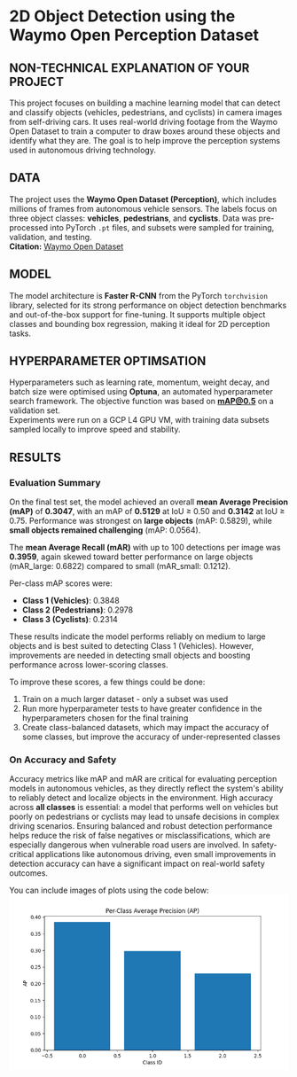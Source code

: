 # 2D Object Detection using the Waymo Open Perception Dataset


## NON-TECHNICAL EXPLANATION OF YOUR PROJECT
This project focuses on building a machine learning model that can detect and classify objects (vehicles, pedestrians, and cyclists) in camera images from self-driving cars. It uses real-world driving footage from the Waymo Open Dataset to train a computer to draw boxes around these objects and identify what they are. The goal is to help improve the perception systems used in autonomous driving technology.

## DATA
The project uses the **Waymo Open Dataset (Perception)**, which includes millions of frames from autonomous vehicle sensors.
The labels focus on three object classes: **vehicles**, **pedestrians**, and **cyclists**. Data was pre-processed into PyTorch `.pt` files, and subsets were sampled for training, validation, and testing.  
**Citation:** [Waymo Open Dataset](https://waymo.com/open/)

## MODEL 
The model architecture is **Faster R-CNN** from the PyTorch `torchvision` library, selected for its strong performance on object detection benchmarks and out-of-the-box support for fine-tuning. It supports multiple object classes and bounding box regression, making it ideal for 2D perception tasks.

## HYPERPARAMETER OPTIMSATION
Hyperparameters such as learning rate, momentum, weight decay, and batch size were optimised using **Optuna**, an automated hyperparameter search framework. The objective function was based on **mAP@0.5** on a validation set.  
Experiments were run on a GCP L4 GPU VM, with training data subsets sampled locally to improve speed and stability.

## RESULTS
### Evaluation Summary

On the final test set, the model achieved an overall **mean Average Precision (mAP)** of **0.3047**, with an mAP of **0.5129** at IoU ≥ 0.50 and **0.3142** at IoU ≥ 0.75. Performance was strongest on **large objects** (mAP: 0.5829), while **small objects remained challenging** (mAP: 0.0564).

The **mean Average Recall (mAR)** with up to 100 detections per image was **0.3959**, again skewed toward better performance on large objects (mAR_large: 0.6822) compared to small (mAR_small: 0.1212).

Per-class mAP scores were:
- **Class 1 (Vehicles)**: 0.3848  
- **Class 2 (Pedestrians)**: 0.2978  
- **Class 3 (Cyclists)**: 0.2314  

These results indicate the model performs reliably on medium to large objects and is best suited to detecting Class 1 (Vehicles). However, improvements are needed in detecting small objects and boosting performance across lower-scoring classes.

To improve these scores, a few things could be done:
1. Train on a much larger dataset - only a subset was used
2. Run more hyperparameter tests to have greater confidence in the hyperparameters chosen for the final training
3. Create class-balanced datasets, which may impact the accuracy of some classes, but improve the accuracy of under-represented classes
 
### On Accuracy and Safety

Accuracy metrics like mAP and mAR are critical for evaluating perception models in autonomous vehicles, as they directly reflect the system's ability to reliably detect and localize objects in the environment. High accuracy across **all classes** is essential: a model that performs well on vehicles but poorly on pedestrians or cyclists may lead to unsafe decisions in complex driving scenarios. Ensuring balanced and robust detection performance helps reduce the risk of false negatives or misclassifications, which are especially dangerous when vulnerable road users are involved. In safety-critical applications like autonomous driving, even small improvements in detection accuracy can have a significant impact on real-world safety outcomes.


You can include images of plots using the code below:
![Screenshot](images/per_class_ap.png)